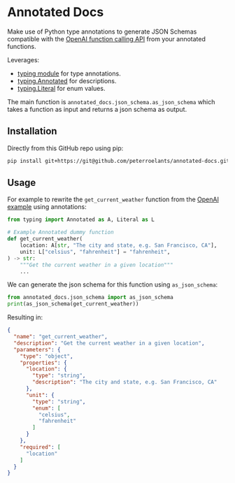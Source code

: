 # Annotated Docs

Make use of Python type annotations to generate JSON Schemas compatible with the [OpenAI function calling API](https://platform.openai.com/docs/guides/function-calling) from your annotated functions.

Leverages:
- [typing module](https://docs.python.org/3/library/typing.html) for type annotations.
- [typing.Annotated](https://docs.python.org/3/library/typing.html#typing.Annotated) for descriptions.
- [typing.Literal](https://docs.python.org/3/library/typing.html#typing.Literal) for enum values.


The main function is `annotated_docs.json_schema.as_json_schema` which takes a function as input and returns a json schema as output.


## Installation
Directly from this GitHub repo using pip:
```bash
pip install git+https://git@github.com/peterroelants/annotated-docs.git@v0.0.1
```


## Usage
For example to rewrite the `get_current_weather` function from the [OpenAI example](https://platform.openai.com/docs/guides/function-calling#:~:text=Example%20invoking%20multiple%20function%20calls%20in%20one%20response) using annotations:

```python
from typing import Annotated as A, Literal as L

# Example Annotated dummy function
def get_current_weather(
    location: A[str, "The city and state, e.g. San Francisco, CA"],
    unit: L["celsius", "fahrenheit"] = "fahrenheit",
) -> str:
    """Get the current weather in a given location"""
    ...
```

We can generate the json schema for this function using `as_json_schema`:
```python
from annotated_docs.json_schema import as_json_schema
print(as_json_schema(get_current_weather))
```

Resulting in:
```json
{
  "name": "get_current_weather",
  "description": "Get the current weather in a given location",
  "parameters": {
    "type": "object",
    "properties": {
      "location": {
        "type": "string",
        "description": "The city and state, e.g. San Francisco, CA"
      },
      "unit": {
        "type": "string",
        "enum": [
          "celsius",
          "fahrenheit"
        ]
      }
    },
    "required": [
      "location"
    ]
  }
}
```
